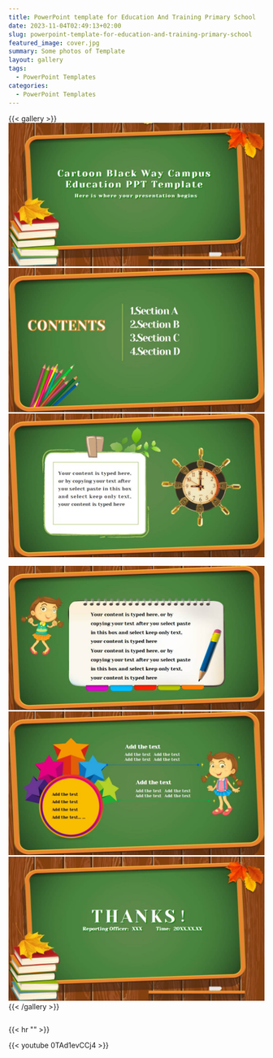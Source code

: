 ```yaml
---
title: PowerPoint template for Education And Training Primary School
date: 2023-11-04T02:49:13+02:00
slug: powerpoint-template-for-education-and-training-primary-school
featured_image: cover.jpg
summary: Some photos of Template
layout: gallery
tags:
  - PowerPoint Templates
categories:
  - PowerPoint Templates
---
```


{{< gallery >}}
![PowerPoint template](1.jpg)
![PowerPoint template](2.jpg)
![PowerPoint template](3.jpg)

![PowerPoint template](5.jpg)
![PowerPoint template](4.jpg)
![PowerPoint template](6.jpg)
{{< /gallery >}}

<div style="font-size: 0; text-align: center">
{{<  button color="blue" icon="eva eva-download-outline" content="Go to Download" link="https://direct-link.net/1018069/powerpoint-for-education" size="large" >}}
</div>

{{< hr "" >}}

{{< youtube 0TAd1evCCj4 >}}